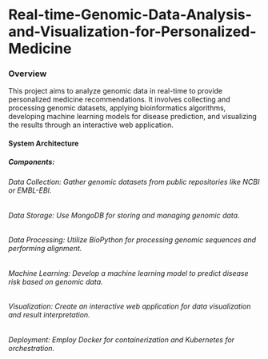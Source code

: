 # Real-time-Genomic-Data-Analysis-and-Visualization-for-Personalized-Medicine

### Overview
This project aims to analyze genomic data in real-time to provide personalized medicine recommendations. It involves collecting and processing genomic datasets, applying bioinformatics algorithms, developing machine learning models for disease prediction, and visualizing the results through an interactive web application.

#### System Architecture
##### Components:

###### Data Collection: Gather genomic datasets from public repositories like NCBI or EMBL-EBI.
###### Data Storage: Use MongoDB for storing and managing genomic data.
###### Data Processing: Utilize BioPython for processing genomic sequences and performing alignment.
###### Machine Learning: Develop a machine learning model to predict disease risk based on genomic data.
###### Visualization: Create an interactive web application for data visualization and result interpretation.
###### Deployment: Employ Docker for containerization and Kubernetes for orchestration.
